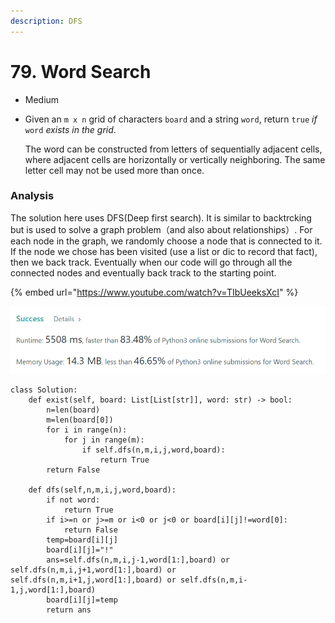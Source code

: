 ```yaml
---
description: DFS
---
```


# 79. Word Search

* Medium
*   Given an `m x n` grid of characters `board` and a string `word`, return `true` _if_ `word` _exists in the grid_.

    The word can be constructed from letters of sequentially adjacent cells, where adjacent cells are horizontally or vertically neighboring. The same letter cell may not be used more than once.

### Analysis&#x20;

The solution here uses DFS(Deep first search). It is similar to backtrcking but is used to solve a graph problem（and also about relationships）. For each node in the graph, we randomly choose a node that is connected to it. If the node we chose has been visited (use a list or dic to record that fact), then we back track. Eventually when our code will go through all the connected nodes and eventually back track to the starting point.&#x20;

{% embed url="https://www.youtube.com/watch?v=TIbUeeksXcI" %}

![](<../.gitbook/assets/image (9) (1).png>)

```
class Solution:
    def exist(self, board: List[List[str]], word: str) -> bool:
        n=len(board)
        m=len(board[0])
        for i in range(n):
            for j in range(m):
                if self.dfs(n,m,i,j,word,board):
                    return True
        return False 
    
    def dfs(self,n,m,i,j,word,board):
        if not word:
            return True 
        if i>=n or j>=m or i<0 or j<0 or board[i][j]!=word[0]:
            return False 
        temp=board[i][j]
        board[i][j]="!"
        ans=self.dfs(n,m,i,j-1,word[1:],board) or self.dfs(n,m,i,j+1,word[1:],board) or self.dfs(n,m,i+1,j,word[1:],board) or self.dfs(n,m,i-1,j,word[1:],board)
        board[i][j]=temp
        return ans
```
